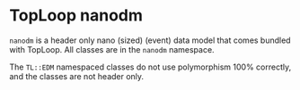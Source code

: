# TopLoop nanodm

`nanodm` is a header only nano (sized) (event) data model that comes
bundled with TopLoop. All classes are in the `nanodm` namespace.

The `TL::EDM` namespaced classes do not use polymorphism 100%
correctly, and the classes are not header only.
